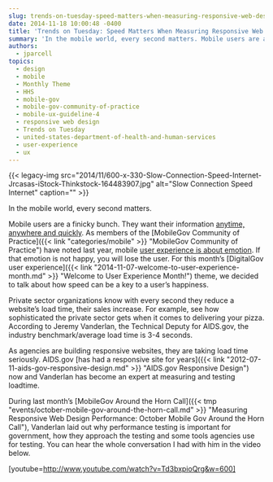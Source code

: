 ```yaml
---
slug: trends-on-tuesday-speed-matters-when-measuring-responsive-web-design-performance-load-times
date: 2014-11-18 10:00:48 -0400
title: 'Trends on Tuesday: Speed Matters When Measuring Responsive Web Design Performance Load Times'
summary: 'In the mobile world, every second matters. Mobile users are a finicky bunch. They want their information anytime, anywhere and quickly. As members of the MobileGov Community of Practice have noted last year, mobile user experience is about emotion. If that emotion is not happy, you will lose the user. For this month&#8217;s DigitalGov user'
authors:
  - jparcell
topics:
  - design
  - mobile
  - Monthly Theme
  - HHS
  - mobile-gov
  - mobile-gov-community-of-practice
  - mobile-ux-guideline-4
  - responsive web design
  - Trends on Tuesday
  - united-states-department-of-health-and-human-services
  - user-experience
  - ux
---
```


{{< legacy-img src="2014/11/600-x-330-Slow-Connection-Speed-Internet-Jrcasas-iStock-Thinkstock-164483907.jpg" alt="Slow Connection Speed Internet" caption="" >}} 

In the mobile world, every second matters.

Mobile users are a finicky bunch. They want their information [anytime, anywhere and quickly](http://www.alistapart.com/article/improving-ux-through-front-end-performance "Improving UX Through Front-End Performance"). As members of the [MobileGov Community of Practice]({{< link "categories/mobile" >}} "MobileGov Community of Practice") have noted last year, mobile [user experience is about emotion](http://www.youtube.com/watch?v=EurlOmfLcPA&list=PLd9b-GuOJ3nFDk4DNmWy1iQhSUyEH-AKU&index=8 "You'll Have Them at Swipe: Make An Awesome Mobile User Experience"). If that emotion is not happy, you will lose the user. For this month&#8217;s [DigitalGov user experience]({{< link "2014-11-07-welcome-to-user-experience-month.md" >}} "Welcome to User Experience Month!") theme, we decided to talk about how speed can be a key to a user&#8217;s happiness.

Private sector organizations know with every second they reduce a website’s load time, their sales increase. For example, see how sophisticated the private sector gets when it comes to delivering your pizza. According to Jeremy Vanderlan, the Technical Deputy for AIDS.gov, the industry benchmark/average load time is 3-4 seconds.

As agencies are building responsive websites, they are taking load time seriously. AIDS.gov [has had a responsive site for years]({{< link "2012-07-11-aids-gov-responsive-design.md" >}} "AIDS.gov Responsive Design") now and Vanderlan has become an expert at measuring and testing loadtime.

During last month’s [MobileGov Around the Horn Call]({{< tmp "events/october-mobile-gov-around-the-horn-call.md" >}} "Measuring Responsive Web Design Performance: October Mobile Gov Around the Horn Call"), Vanderlan laid out why performance testing is important for government, how they approach the testing and some tools agencies use for testing. You can hear the whole conversation I had with him in the video below.

[youtube=http://www.youtube.com/watch?v=Td3bxpioQrg&w=600]

 